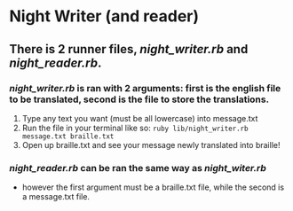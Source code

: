# Night Writer (and reader)

## There is 2 runner files, *night_writer.rb* and *night_reader.rb*.

### *night_writer.rb* is ran with 2 arguments: first is the english file to be translated, second is the file to store the translations.
1. Type any text you want (must be all lowercase) into message.txt
2. Run the file in your terminal like so: `ruby lib/night_writer.rb message.txt braille.txt`
3. Open up braille.txt and see your message newly translated into braille!

### *night_reader.rb* can be ran the same way as *night_witer.rb*
- however the first argument must be a braille.txt file, while the second is a message.txt file.
